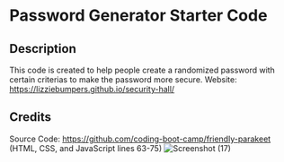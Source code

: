 # Password Generator Starter Code

## Description

This code is created to help people create a randomized password with certain criterias to make the password more secure.
Website: https://lizziebumpers.github.io/security-hall/

## Credits

Source Code: https://github.com/coding-boot-camp/friendly-parakeet (HTML, CSS, and JavaScript lines 63-75)
![Screenshot (17)](https://github.com/lizziebumpers/security-hall/assets/143956760/9f6ac800-56fd-498b-b570-e145525cd362)
